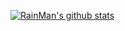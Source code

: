 [![RainMan's github stats](https://github-readme-stats.vercel.app/api?username=RainManGo&theme=highcontrast)](https://github.com/RainManGO/github-readme-stats)
